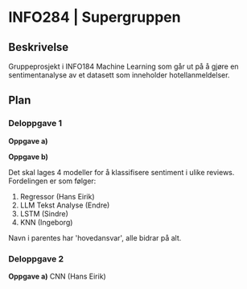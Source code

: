 # INFO284 | Supergruppen

## Beskrivelse

Gruppeprosjekt i INFO184 Machine Learning som går ut på å gjøre en 
sentimentanalyse av et datasett som inneholder hotellanmeldelser.

## Plan

### Deloppgave 1

**Oppgave a)**

**Oppgave b)**

Det skal lages 4 modeller for å klassifisere sentiment i ulike reviews. 
Fordelingen er som følger:

1. Regressor (Hans Eirik)
2. LLM Tekst Analyse (Endre)
3. LSTM (Sindre)
4. KNN (Ingeborg)

Navn i parentes har 'hovedansvar', alle bidrar på alt.

### Deloppgave 2

**Oppgave a)**
CNN (Hans Eirik)
